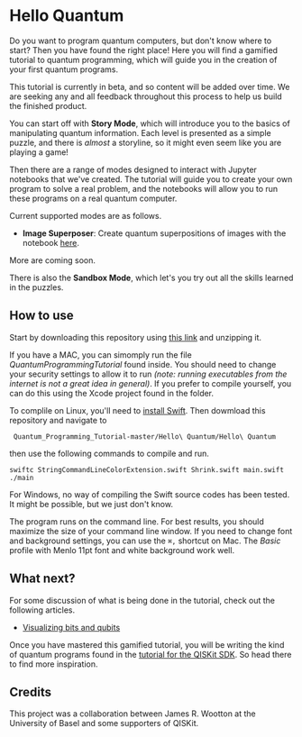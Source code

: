 # Hello Quantum

Do you want to program quantum computers, but don't know where to start? Then you have found the right place! Here you will find a gamified tutorial to quantum programming, which will guide you in the creation of your first quantum programs.

This tutorial is currently in beta, and so content will be added over time. We are seeking any and all feedback throughout this process to help us build the finished product.

You can start off with **Story Mode**, which will introduce you to the basics of manipulating quantum information. Each level is presented as a simple puzzle, and there is *almost* a storyline, so it might even seem like you are playing a game!

Then there are a range of modes designed to interact with Jupyter notebooks that we've created. The tutorial will guide you to create your own program to solve a real problem, and the notebooks will allow you to run these programs on a real quantum computer.

Current supported modes are as follows.

* **Image Superposer**: Create quantum superpositions of images with the notebook [here](https://github.com/decodoku/Quantum_Programming_Tutorial/tree/master/image-superposer).

More are coming soon.

There is also the **Sandbox Mode**, which let's you try out all the skills learned in the puzzles.

## How to use

Start by downloading this repository using [this link](https://github.com/decodoku/Quantum_Programming_Tutorial/archive/master.zip) and unzipping it.

If you have a MAC, you can simomply run the file *QuantumProgrammingTutorial* found inside. You should need to change your security settings to allow it to run *(note: running executables from the internet is not a great idea in general)*. If you prefer to compile yourself, you can do this using the Xcode project found in the folder.

To complile on Linux, you'll need to [install Swift](https://swift.org/getting-started/#installing-swift). Then dowmload this repository and navigate to

``` Quantum_Programming_Tutorial-master/Hello\ Quantum/Hello\ Quantum```

then use the following commands to compile and run.

```
swiftc StringCommandLineColorExtension.swift Shrink.swift main.swift
./main
```
For Windows, no way of compiling the Swift source codes has been tested. It might be possible, but we just don't know.

The program runs on the command line. For best results, you should maximize the size of your command line window. If you need to change font and background settings, you can use the `⌘,` shortcut on Mac. The *Basic* profile with Menlo 11pt font and white background work well.

## What next?

For some discussion of what is being done in the tutorial, check out the following articles.
* [Visualizing bits and qubits](https://medium.com/qiskitters/visualizing-bits-and-qubits-9af287047b28)

Once you have mastered this gamified tutorial, you will be writing the kind of quantum programs found in the [tutorial for the QISKit SDK](https://github.com/QISKit/qiskit-tutorial). So head there to find more inspiration.

## Credits

This project was a collaboration between James R. Wootton at the University of Basel and some supporters of QISKit.
